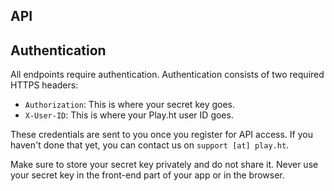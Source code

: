API
---

## Authentication

All endpoints require authentication. Authentication consists of two required HTTPS headers:
- `Authorization`: This is where your secret key goes.
- `X-User-ID`: This is where your Play.ht user ID goes.

These credentials are sent to you once you register for API access. If you haven't done that yet, you can contact us on `support [at] play.ht`.

Make sure to store your secret key privately and do not share it. Never use your secret key in the front-end part of your app or in the browser.
